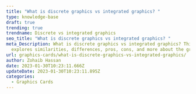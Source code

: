 ```yaml
---
title: "What is discrete graphics vs integrated graphics? "
type: knowledge-base
draft: true
trending: true
trendname: Discrete vs integrated graphics
seo_title: "What is discrete graphics vs integrated graphics? "
meta_Description: What is discrete graphics vs integrated graphics? This post
  explores similarities, differences, pros, cons, and more about the graphics.
url: graphics-cards/what-is-discrete-graphics-vs-integrated-graphics/
author: Zohaib Hassan
date: 2023-01-30T10:23:11.666Z
updateDate: 2023-01-30T10:23:11.895Z
categories:
  - Graphics Cards
---
```

